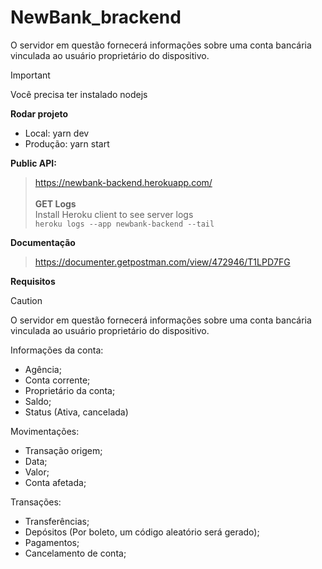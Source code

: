 # NewBank_brackend
O servidor em questão fornecerá informações sobre uma conta bancária vinculada ao usuário proprietário do dispositivo.

> [!IMPORTANT]
> Você precisa ter instalado nodejs

**Rodar projeto**
- Local: yarn dev
- Produção: yarn start


**Public API:** 
> https://newbank-backend.herokuapp.com/
> <br/><br/>
> **GET Logs**
> <br/>
> Install Heroku client to see server logs
> <br/>
> `heroku logs --app newbank-backend --tail`

**Documentação**
> https://documenter.getpostman.com/view/472946/T1LPD7FG

**Requisitos**
> [!CAUTION]
> O servidor em questão fornecerá informações sobre uma conta bancária vinculada ao usuário proprietário do dispositivo.
> 
> Informações da conta:
> - Agência;
> - Conta corrente;
> - Proprietário da conta;
> - Saldo;
> - Status (Ativa, cancelada)
> 
> Movimentações:
> - Transação origem;
> - Data;
> - Valor;
> - Conta afetada;
> 
> Transações:
> - Transferências;
> - Depósitos (Por boleto, um código aleatório será gerado);
> - Pagamentos;
> - Cancelamento de conta;
